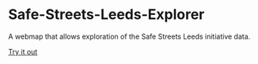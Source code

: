 # Safe-Streets-Leeds-Explorer
A webmap that allows exploration of the Safe Streets Leeds initiative data.

[Try it out](https://serialc.github.io/Safe-Streets-Leeds-Explorer/)
